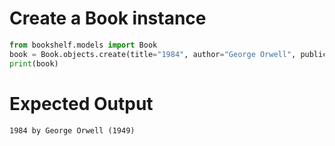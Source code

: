 # Create a Book instance

```python
from bookshelf.models import Book
book = Book.objects.create(title="1984", author="George Orwell", publication_year=1949)
print(book)
```

# Expected Output

```
1984 by George Orwell (1949)
```
